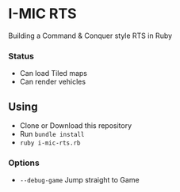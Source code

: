 # I-MIC RTS
Building a Command & Conquer style RTS in Ruby

### Status
* Can load Tiled maps
* Can render vehicles

## Using
* Clone or Download this repository
* Run `bundle install`
* `ruby i-mic-rts.rb`

### Options
* `--debug-game` Jump straight to Game